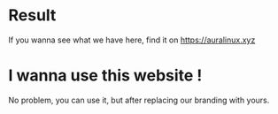 # Result
If you wanna see what we have here, find it on https://auralinux.xyz

# I wanna use this website !

No problem, you can use it, but after replacing our branding with yours.
